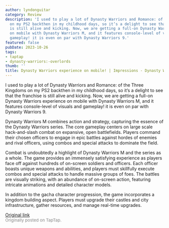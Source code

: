 ```yaml
---
author: lyndonguitar
category: Review
description: 'I used to play a lot of Dynasty Warriors and Romance: of the Three Kingdoms
  on my PS2 backthen in my childhood days, so it’s a delight to see that the franchise
  is still alive and kicking. Now, we are getting a full-on Dynasty Warriors experience
  on mobile with Dynasty Warriors M, and it features console-level of visuals and
  gameplay! it is even on par with Dynasty Warriors 9.'
featured: false
pubDate: 2023-10-26
tags:
- taptap
- dynasty-warriors:-overlords
thumb: ''
title: Dynasty Warriors experience on mobile! | Impressions - Dynasty Warriors M
---
```


I used to play a lot of Dynasty Warriors and Romance: of the Three Kingdoms on my PS2 backthen in my childhood days, so it’s a delight to see that the franchise is still alive and kicking. Now, we are getting a full-on Dynasty Warriors experience on mobile with Dynasty Warriors M, and it features console-level of visuals and gameplay! it is even on par with Dynasty Warriors 9.

Dynasty Warriors M combines action and strategy, capturing the essence of the Dynasty Warriors series. The core gameplay centers on large scale hack-and-slash combat on expansive, open battlefields. Players command their chosen officers to engage in epic battles against hordes of enemies and rival officers, using combos and special attacks to dominate the field.

Combat is undoubtedly a highlight of Dynasty Warriors M and the series as a whole. The game provides an immensely satisfying experience as players face off against hundreds of on-screen soldiers and officers. Each officer boasts unique weapons and abilities, and players must skillfully execute combos and special attacks to handle massive groups of foes. The battles are visually striking, with an abundance of on-screen action, featuring intricate animations and detailed character models.

In addition to the gacha character progression, the game incorporates a kingdom building aspect. Players must upgrade their castles and city infrastructure, gather resources, and manage real-time upgrades.

[Original link](https://www.taptap.io/post/6475462)<br><span style="font-size: 0.95em; color: #888;">Originally posted on TapTap.</span>